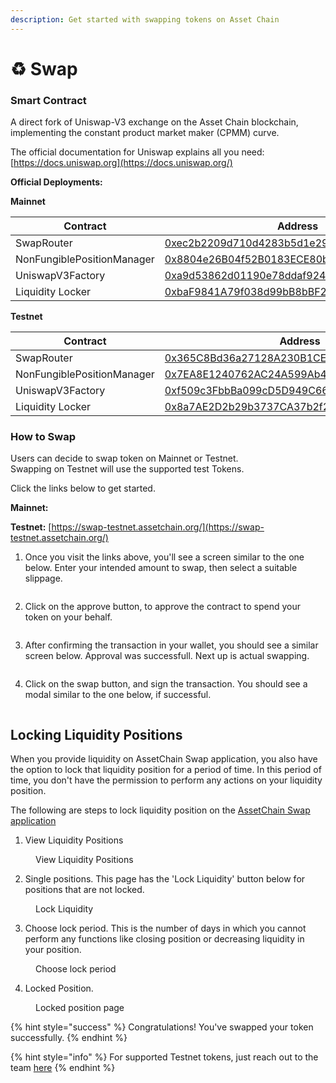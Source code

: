 ```yaml
---
description: Get started with swapping tokens on Asset Chain
---
```


# ♻️ Swap

### Smart Contract

A direct fork of Uniswap-V3 exchange on the Asset Chain blockchain, implementing the constant product market maker (CPMM) curve.

The official documentation for Uniswap explains all you need: [https://docs.uniswap.org](https://docs.uniswap.org/)

**Official Deployments:**

**Mainnet**

<table><thead><tr><th width="275">Contract</th><th>Address</th></tr></thead><tbody><tr><td>SwapRouter</td><td><a href="https://scan.assetchain.org/address/0xEC2B2209D710D4283b5d1e29441Df0Dbb9ceE5c3">0xec2b2209d710d4283b5d1e29441df0dbb9cee5c3</a></td></tr><tr><td>NonFungiblePositionManager</td><td><a href="https://scan.assetchain.org/address/0x8804e26B04f52B0183ECE80b797d1c1079956E56">0x8804e26B04f52B0183ECE80b797d1c1079956E56</a></td></tr><tr><td>UniswapV3Factory</td><td><a href="https://scan.assetchain.org/address/0xa9d53862D01190e78dDAf924a8F497b4F8bb5163">0xa9d53862d01190e78ddaf924a8f497b4f8bb5163</a></td></tr><tr><td>Liquidity Locker</td><td><a href="https://scan.assetchain.org/address/0xbaF9841A79f038d99bB8bBF26Cc6ab9cAF552b24">0xbaF9841A79f038d99bB8bBF26Cc6ab9cAF552b24</a></td></tr></tbody></table>

**Testnet**

<table><thead><tr><th width="272">Contract</th><th>Address</th></tr></thead><tbody><tr><td>SwapRouter</td><td><a href="https://scan-testnet.assetchain.org/address/0x365C8Bd36a27128A230B1CE8f7027d7a9e5A8f82">0x365C8Bd36a27128A230B1CE8f7027d7a9e5A8f82</a></td></tr><tr><td>NonFungiblePositionManager</td><td><a href="https://scan-testnet.assetchain.org/address/0x7EA8E1240762AC24A599Ab4eD86E39f989BC78A9">0x7EA8E1240762AC24A599Ab4eD86E39f989BC78A9</a></td></tr><tr><td>UniswapV3Factory</td><td><a href="https://scan-testnet.assetchain.org/address/0xf509c3FbbBa099cD5D949C6621C218B3E52670F8">0xf509c3FbbBa099cD5D949C6621C218B3E52670F8</a></td></tr><tr><td>Liquidity Locker</td><td><a href="https://scan-testnet.assetchain.org/address/0x8a7AE2D2b29b3737CA37b2f2a6406A0533015990">0x8a7AE2D2b29b3737CA37b2f2a6406A0533015990</a></td></tr></tbody></table>

### How to Swap

Users can decide to swap token on Mainnet or Testnet.\
Swapping on Testnet will use the supported test Tokens.

Click the links below to get started.

**Mainnet:**

**Testnet:** [https://swap-testnet.assetchain.org/](https://swap-testnet.assetchain.org/)

1. Once you visit the links above, you'll see a screen similar to the one below. Enter your intended amount to swap, then select a suitable slippage.

<figure><img src="https://raw.githubusercontent.com/theiceeman/asset-chain-assets/main/gitbooks/swap/1.png" alt=""><figcaption></figcaption></figure>

2. Click on the approve button, to approve the contract to spend your token on your behalf.

<figure><img src="https://raw.githubusercontent.com/theiceeman/asset-chain-assets/main/gitbooks/swap/2.png" alt=""><figcaption></figcaption></figure>

3. After confirming the transaction in your wallet, you should see a similar screen below. Approval was successfull. Next up is actual swapping.

<figure><img src="https://raw.githubusercontent.com/theiceeman/asset-chain-assets/main/gitbooks/swap/3.png" alt=""><figcaption></figcaption></figure>

4. Click on the swap button, and sign the transaction. You should see a modal similar to the one below, if successful.

<figure><img src="https://raw.githubusercontent.com/theiceeman/asset-chain-assets/main/gitbooks/swap/4.png" alt=""><figcaption></figcaption></figure>

## Locking Liquidity Positions

When you provide liquidity on AssetChain Swap application, you also have the option to lock that liquidity position for a period of time. In this period of time, you don't have the permission to perform any actions on your liquidity position.

The following are steps to lock liquidity position on the [AssetChain Swap application](https://swap-testnet.assetchain.org)

1. View Liquidity Positions
<figure><img src="https://raw.githubusercontent.com/theiceeman/asset-chain-assets/main/gitbooks/swap/1-positions-page.png" alt=""><figcaption>View Liquidity Positions</figcaption></figure>

2. Single positions. This page has the 'Lock Liquidity' button below for positions that are not locked.
<figure><img src="https://raw.githubusercontent.com/theiceeman/asset-chain-assets/main/gitbooks/swap/2-single-positions-page.png" alt=""><figcaption>Lock Liquidity</figcaption></figure>

3. Choose lock period. This is the number of days in which you cannot perform any functions like closing position or decreasing liquidity in your position.
<figure><img src="https://raw.githubusercontent.com/theiceeman/asset-chain-assets/main/gitbooks/swap/3-choose-lock-period.png" alt=""><figcaption>Choose lock period</figcaption></figure>

4. Locked Position.
<figure><img src="https://raw.githubusercontent.com/theiceeman/asset-chain-assets/main/gitbooks/swap/4-lock-liquidity-page.png" alt=""><figcaption>Locked position page</figcaption></figure>

{% hint style="success" %}
Congratulations! You've swapped your token successfully.
{% endhint %}

{% hint style="info" %}
For supported Testnet tokens, just reach out to the team [here](https://t.me/XendFinanceDevs)
{% endhint %}
